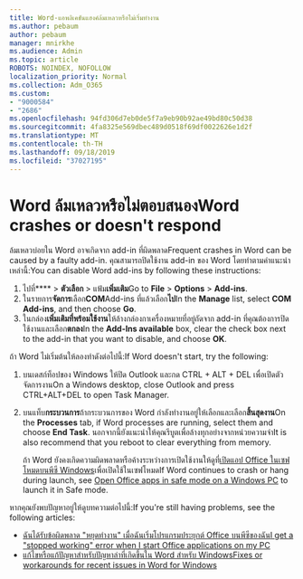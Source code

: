 ```yaml
---
title: Word-แอพลิเคชันแฮงค์ล้มเหลวหรือไม่เริ่มทำงาน
ms.author: pebaum
author: pebaum
manager: mnirkhe
ms.audience: Admin
ms.topic: article
ROBOTS: NOINDEX, NOFOLLOW
localization_priority: Normal
ms.collection: Adm_O365
ms.custom:
- "9000584"
- "2686"
ms.openlocfilehash: 94fd306d7eb0de5f7a9eb90b92ae49bd80c50d38
ms.sourcegitcommit: 4fa8325e569dbec489d0518f69df0022626e1d2f
ms.translationtype: MT
ms.contentlocale: th-TH
ms.lasthandoff: 09/18/2019
ms.locfileid: "37027195"
---
```

# <a name="word-crashes-or-doesnt-respond"></a><span data-ttu-id="68949-102">Word ล้มเหลวหรือไม่ตอบสนอง</span><span class="sxs-lookup"><span data-stu-id="68949-102">Word crashes or doesn't respond</span></span>

<span data-ttu-id="68949-103">ล้มเหลวบ่อยใน Word อาจเกิดจาก add-in ที่ผิดพลาด</span><span class="sxs-lookup"><span data-stu-id="68949-103">Frequent crashes in Word can be caused by a faulty add-in.</span></span> <span data-ttu-id="68949-104">คุณสามารถปิดใช้งาน add-in ของ Word โดยทำตามคำแนะนำเหล่านี้:</span><span class="sxs-lookup"><span data-stu-id="68949-104">You can disable Word add-ins by following these instructions:</span></span>

1. <span data-ttu-id="68949-105">ไปที่\*\*\*\* > **ตัวเลือก** > แฟ้ม**เพิ่มเติม**</span><span class="sxs-lookup"><span data-stu-id="68949-105">Go to **File** > **Options** > **Add-ins**.</span></span>
2. <span data-ttu-id="68949-106">ในรายการ**จัดการ**เลือก**COM**Add-ins ที่แล้วเลือก**ไป**</span><span class="sxs-lookup"><span data-stu-id="68949-106">In the **Manage** list, select **COM Add-ins**, and then choose **Go**.</span></span>
3. <span data-ttu-id="68949-107">ในกล่อง**เพิ่มเติมที่พร้อมใช้งาน**ให้ล้างกล่องกาเครื่องหมายที่อยู่ถัดจาก add-in ที่คุณต้องการปิดใช้งานและเลือก**ตกลง**</span><span class="sxs-lookup"><span data-stu-id="68949-107">In the **Add-Ins available** box, clear the check box next to the add-in that you want to disable, and choose **OK**.</span></span>

<span data-ttu-id="68949-108">ถ้า Word ไม่เริ่มต้นให้ลองทำดังต่อไปนี้:</span><span class="sxs-lookup"><span data-stu-id="68949-108">If Word doesn't start, try the following:</span></span>

1.   <span data-ttu-id="68949-109">บนเดสก์ท็อปของ Windows ให้ปิด Outlook และกด CTRL + ALT + DEL เพื่อเปิดตัวจัดการงาน</span><span class="sxs-lookup"><span data-stu-id="68949-109">On a Windows desktop, close Outlook and press CTRL+ALT+DEL to open Task Manager.</span></span> 
2. <span data-ttu-id="68949-110">บนแท็บ**กระบวนการ**ถ้ากระบวนการของ Word กำลังทำงานอยู่ให้เลือกและเลือก**สิ้นสุดงาน**</span><span class="sxs-lookup"><span data-stu-id="68949-110">On the **Processes** tab, if Word processes are running, select them and choose **End Task**.</span></span> <span data-ttu-id="68949-111">นอกจากนี้ยังแนะนำให้คุณรีบูตเพื่อล้างทุกอย่างจากหน่วยความจำ</span><span class="sxs-lookup"><span data-stu-id="68949-111">It is also recommend that you reboot to clear everything from memory.</span></span>

    <span data-ttu-id="68949-112">ถ้า Word ยังคงเกิดความผิดพลาดหรือค้างระหว่างการเปิดใช้งานให้ดูที่[เปิดแอป Office ในเซฟโหมดบนพีซี Windows](https://support.office.com/en-us/article/Open-Office-apps-in-safe-mode-on-a-Windows-PC-dedf944a-5f4b-4afb-a453-528af4f7ac72)เพื่อเปิดใช้ในเซฟโหมด</span><span class="sxs-lookup"><span data-stu-id="68949-112">If Word continues to crash or hang during launch, see [Open Office apps in safe mode on a Windows PC](https://support.office.com/en-us/article/Open-Office-apps-in-safe-mode-on-a-Windows-PC-dedf944a-5f4b-4afb-a453-528af4f7ac72) to launch it in Safe mode.</span></span>

<span data-ttu-id="68949-113">หากคุณยังพบปัญหาอยู่ให้ดูบทความต่อไปนี้:</span><span class="sxs-lookup"><span data-stu-id="68949-113">If you're still having problems, see the following articles:</span></span> 
- [<span data-ttu-id="68949-114">ฉันได้รับข้อผิดพลาด "หยุดทำงาน" เมื่อฉันเริ่มโปรแกรมประยุกต์ Office บนพีซีของฉัน</span><span class="sxs-lookup"><span data-stu-id="68949-114">I get a "stopped working" error when I start Office applications on my PC</span></span>](https://support.office.com/article/52bd7985-4e99-4a35-84c8-2d9b8301a2fa)
- [<span data-ttu-id="68949-115">แก้ไขหรือแก้ปัญหาสำหรับปัญหาล่าที่เกิดขึ้นใน Word สำหรับ Windows</span><span class="sxs-lookup"><span data-stu-id="68949-115">Fixes or workarounds for recent issues in Word for Windows</span></span>](https://support.office.com/article/bf6bf17c-2807-4871-83ce-e337ae8f0b86)